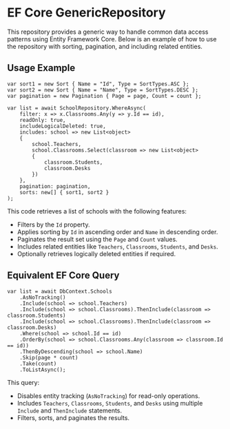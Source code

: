 <h1>EF Core GenericRepository</h1>

<p>This repository provides a generic way to handle common data access patterns using Entity Framework Core. Below is an example of how to use the repository with sorting, pagination, and including related entities.</p>

<h2>Usage Example</h2>

<pre><code>var sort1 = new Sort { Name = "Id", Type = SortTypes.ASC };
var sort2 = new Sort { Name = "Name", Type = SortTypes.DESC };
var pagination = new Pagination { Page = page, Count = count };

var list = await SchoolRepository.WhereAsync(
    filter: x => x.Classrooms.Any(y => y.Id == id),
    readOnly: true,
    includeLogicalDeleted: true,
    includes: school => new List&lt;object&gt; 
    { 
        school.Teachers, 
        school.Classrooms.Select(classroom => new List&lt;object&gt; 
        { 
            classroom.Students, 
            classroom.Desks 
        }) 
    },
    pagination: pagination,
    sorts: new[] { sort1, sort2 }
);
</code></pre>

<p>This code retrieves a list of schools with the following features:</p>
<ul>
  <li>Filters by the <code>Id</code> property.</li>
  <li>Applies sorting by <code>Id</code> in ascending order and <code>Name</code> in descending order.</li>
  <li>Paginates the result set using the <code>Page</code> and <code>Count</code> values.</li>
  <li>Includes related entities like <code>Teachers</code>, <code>Classrooms</code>, <code>Students</code>, and <code>Desks</code>.</li>
  <li>Optionally retrieves logically deleted entities if required.</li>
</ul>

<h2>Equivalent EF Core Query</h2>

<pre><code>var list = await DbContext.Schools
    .AsNoTracking()
    .Include(school => school.Teachers)
    .Include(school => school.Classrooms).ThenInclude(classroom => classroom.Students)
    .Include(school => school.Classrooms).ThenInclude(classroom => classroom.Desks)
    .Where(school => school.Id == id)
    .OrderBy(school => school.Classrooms.Any(classroom => classroom.Id == id))
    .ThenByDescending(school => school.Name)
    .Skip(page * count)
    .Take(count)
    .ToListAsync();
</code></pre>

<p>This query:</p>
<ul>
  <li>Disables entity tracking (<code>AsNoTracking</code>) for read-only operations.</li>
  <li>Includes <code>Teachers</code>, <code>Classrooms</code>, <code>Students</code>, and <code>Desks</code> using multiple <code>Include</code> and <code>ThenInclude</code> statements.</li>
  <li>Filters, sorts, and paginates the results.</li>
</ul>
